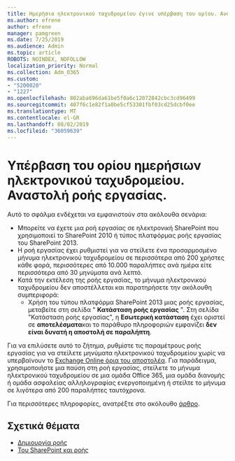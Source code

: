 ```yaml
---
title: Ημερήσια ηλεκτρονικού ταχυδρομείου έγινε υπέρβαση του ορίου. Αναστολή ροής εργασίας.
ms.author: efrene
author: efrene
manager: pamgreen
ms.date: 7/25/2019
ms.audience: Admin
ms.topic: article
ROBOTS: NOINDEX, NOFOLLOW
localization_priority: Normal
ms.collection: Adm_O365
ms.custom:
- "5200020"
- "1227"
ms.openlocfilehash: 802aba696da61be5f0a6c12072842cbc3cd96499
ms.sourcegitcommit: 407f6c1e82f1a0be5cf53301fbf03cd25dcbf0ee
ms.translationtype: MT
ms.contentlocale: el-GR
ms.lasthandoff: 08/02/2019
ms.locfileid: "36059639"
---
```

# <a name="daily-email-limit-exceeded-workflow-is-suspended"></a>Υπέρβαση του ορίου ημερήσιων ηλεκτρονικού ταχυδρομείου. Αναστολή ροής εργασίας.

Αυτό το σφάλμα ενδέχεται να εμφανιστούν στα ακόλουθα σενάρια:

- Μπορείτε να έχετε μια ροή εργασίας σε ηλεκτρονική SharePoint που χρησιμοποιεί το SharePoint 2010 ή τύπος πλατφόρμας ροής εργασίας του SharePoint 2013.
- Η ροή εργασίας έχει ρυθμιστεί για να στείλετε ένα προσαρμοσμένο μήνυμα ηλεκτρονικού ταχυδρομείου σε περισσότερα από 200 χρήστες κάθε φορά, περισσότερες από 10.000 παραλήπτες ανά ημέρα είτε περισσότερα από 30 μηνύματα ανά λεπτό.
- Κατά την εκτέλεση της ροής εργασίας, το μήνυμα ηλεκτρονικού ταχυδρομείου δεν αποστέλλεται και παρατηρήσετε την ακόλουθη συμπεριφορά:
    - Χρήση του τύπου πλατφόρμα SharePoint 2013 μιας ροής εργασίας, μεταβείτε στη σελίδα " **Κατάσταση ροής εργασίας** ". Στη σελίδα "Κατάσταση ροής εργασίας", η **Εσωτερική κατάσταση** έχει οριστεί σε **αποτελέσματα**και το παράθυρο πληροφοριών εμφανίζει **δεν είναι δυνατή η αποστολή σε παραλήπτη**.

Για να επιλύσετε αυτό το ζήτημα, ρυθμίστε τις παραμέτρους ροής εργασίας για να στείλετε μηνύματα ηλεκτρονικού ταχυδρομείου χωρίς να υπερβαίνουν το [Exchange Online όρια του αποστολέα](https://docs.microsoft.com/office365/servicedescriptions/exchange-online-service-description/exchange-online-limits#recipientlimits). Για παράδειγμα, χρησιμοποιήστε μια παύση στη ροή εργασίας, στείλετε το μήνυμα ηλεκτρονικού ταχυδρομείου σε μια ομάδα Office 365, μια ομάδα διανομής ή ομάδα ασφαλείας αλληλογραφίας ενεργοποιημένη ή στείλτε το μήνυμα σε λιγότερα από 200 παραλήπτες ταυτόχρονα.


Για περισσότερες πληροφορίες, ανατρέξτε στο ακόλουθο [άρθρο](https://support.microsoft.com/help/3150442/daily-email-limit-has-exceeded-and-your-workflow-has-been-suspended-or).

## <a name="related-topics"></a>Σχετικά θέματα
- [Δημιουργία ροής](https://support.office.com/article/Create-a-flow-for-a-list-or-library-in-SharePoint-Online-or-OneDrive-for-Business-a9c3e03b-0654-46af-a254-20252e580d01) 
- [Του SharePoint και ροής](https://flow.microsoft.com/blog/sharepoint-and-flow/) 